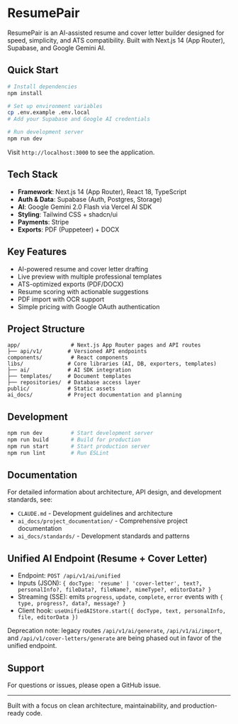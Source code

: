# ResumePair

ResumePair is an AI-assisted resume and cover letter builder designed for speed, simplicity, and ATS compatibility. Built with Next.js 14 (App Router), Supabase, and Google Gemini AI.

## Quick Start

```bash
# Install dependencies
npm install

# Set up environment variables
cp .env.example .env.local
# Add your Supabase and Google AI credentials

# Run development server
npm run dev
```

Visit `http://localhost:3000` to see the application.

## Tech Stack

- **Framework**: Next.js 14 (App Router), React 18, TypeScript
- **Auth & Data**: Supabase (Auth, Postgres, Storage)
- **AI**: Google Gemini 2.0 Flash via Vercel AI SDK
- **Styling**: Tailwind CSS + shadcn/ui
- **Payments**: Stripe
- **Exports**: PDF (Puppeteer) + DOCX

## Key Features

- AI-powered resume and cover letter drafting
- Live preview with multiple professional templates
- ATS-optimized exports (PDF/DOCX)
- Resume scoring with actionable suggestions
- PDF import with OCR support
- Simple pricing with Google OAuth authentication

## Project Structure

```
app/                # Next.js App Router pages and API routes
├── api/v1/        # Versioned API endpoints
components/         # React components
libs/              # Core libraries (AI, DB, exporters, templates)
├── ai/            # AI SDK integration
├── templates/     # Document templates
├── repositories/  # Database access layer
public/            # Static assets
ai_docs/           # Project documentation and planning
```

## Development

```bash
npm run dev         # Start development server
npm run build       # Build for production
npm run start       # Start production server
npm run lint        # Run ESLint
```

## Documentation

For detailed information about architecture, API design, and development standards, see:
- `CLAUDE.md` - Development guidelines and architecture
- `ai_docs/project_documentation/` - Comprehensive project documentation
- `ai_docs/standards/` - Development standards and patterns

## Unified AI Endpoint (Resume + Cover Letter)

- Endpoint: `POST /api/v1/ai/unified`
- Inputs (JSON): `{ docType: 'resume' | 'cover-letter', text?, personalInfo?, fileData?, fileName?, mimeType?, editorData? }`
- Streaming (SSE): emits `progress`, `update`, `complete`, `error` events with `{ type, progress?, data?, message? }`
- Client hook: `useUnifiedAIStore.start({ docType, text, personalInfo, file, editorData })`

Deprecation note: legacy routes `/api/v1/ai/generate`, `/api/v1/ai/import`, and `/api/v1/cover-letters/generate` are being phased out in favor of the unified endpoint.

## Support

For questions or issues, please open a GitHub issue.

---

Built with a focus on clean architecture, maintainability, and production-ready code.